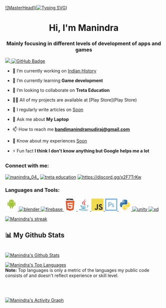 [![MasterHead](<a href="https://git.io/typing-svg"><img src="https://readme-typing-svg.herokuapp.com?font=Fira+Code+&pause=1000&color=00CDF7&width=435&lines=Hello%2C+there+%F0%9F%99%8B%E2%80%8D%E2%99%82%EF%B8%8F+;I+am+Manindra+...!;Nice+To+Meet+You..!+" alt="Typing SVG" /></a>)]()

<h1 align="center">Hi, I'm Manindra</h1>
<h3 align="center">Mainly focusing in different levels of development of apps and games</h3>

<a href="https://github.com/Meghna-DAS/github-profile-views-counter">
    <img src="https://komarev.com/ghpvc/?username=manindra-004">
</a>
<a href="https://github.com/manindra-004?tab=followers"><img src="https://img.shields.io/github/followers/manindra-004?label=Followers&style=social" alt="GitHub Badge"></a>


- 🔭 I’m currently working on [Indian History](https://play.google.com/store/apps/details?id=com.versionV1.historicalindiaV2)

- 🌱 I’m currently learning **Game development**

- 👯 I’m looking to collaborate on **Treta Education**

- 👨‍💻 All of my projects are available at [Play Store](Play Store)

- 📝 I regularly write articles on [Soon](Soon)

- 💬 Ask me about **My Laptop**

- 📫 How to reach me **bandimanindramudiraj@gmail.com**

- 📄 Know about my experiences [Soon](Soon)

- ⚡ Fun fact **I think I don't know anything but Google helps me a lot**

<h3 align="left">Connect with me:</h3>
<p align="left">
<a href="https://instagram.com/manindra_04_" target="blank"><img align="center" src="https://raw.githubusercontent.com/rahuldkjain/github-profile-readme-generator/master/src/images/icons/Social/instagram.svg" alt="manindra_04_" height="30" width="40" /></a>
<a href="https://www.youtube.com/c/treta education" target="blank"><img align="center" src="https://raw.githubusercontent.com/rahuldkjain/github-profile-readme-generator/master/src/images/icons/Social/youtube.svg" alt="treta education" height="30" width="40" /></a>
<a href="https://discord.gg/https://discord.gg/x2F7TrKw" target="blank"><img align="center" src="https://raw.githubusercontent.com/rahuldkjain/github-profile-readme-generator/master/src/images/icons/Social/discord.svg" alt="https://discord.gg/x2F7TrKw" height="30" width="40" /></a>
</p>

<h3 align="left">Languages and Tools:</h3>
<p align="left"> <a href="https://developer.android.com" target="_blank"> <img src="https://raw.githubusercontent.com/devicons/devicon/master/icons/android/android-original-wordmark.svg" alt="android" width="40" height="40"/> </a> <a href="https://www.blender.org/" target="_blank"> <img src="https://download.blender.org/branding/community/blender_community_badge_white.svg" alt="blender" width="40" height="40"/> </a> <a href="https://firebase.google.com/" target="_blank"> <img src="https://www.vectorlogo.zone/logos/firebase/firebase-icon.svg" alt="firebase" width="40" height="40"/> </a> <a href="https://www.w3.org/html/" target="_blank"> <img src="https://raw.githubusercontent.com/devicons/devicon/master/icons/html5/html5-original-wordmark.svg" alt="html5" width="40" height="40"/> </a> <a href="https://www.java.com" target="_blank"> <img src="https://raw.githubusercontent.com/devicons/devicon/master/icons/java/java-original.svg" alt="java" width="40" height="40"/> </a> <a href="https://developer.mozilla.org/en-US/docs/Web/JavaScript" target="_blank"> <img src="https://raw.githubusercontent.com/devicons/devicon/master/icons/javascript/javascript-original.svg" alt="javascript" width="40" height="40"/> </a> <a href="https://www.photoshop.com/en" target="_blank"> <img src="https://raw.githubusercontent.com/devicons/devicon/master/icons/photoshop/photoshop-line.svg" alt="photoshop" width="40" height="40"/> </a> <a href="https://www.python.org" target="_blank"> <img src="https://raw.githubusercontent.com/devicons/devicon/master/icons/python/python-original.svg" alt="python" width="40" height="40"/> </a> <a href="https://unity.com/" target="_blank"> <img src="https://www.vectorlogo.zone/logos/unity3d/unity3d-icon.svg" alt="unity" width="40" height="40"/> </a> <a href="https://www.adobe.com/products/xd.html" target="_blank"> <img src="https://cdn.worldvectorlogo.com/logos/adobe-xd.svg" alt="xd" width="40" height="40"/> </a> </p>

<p align="left">
    <a href="https://github.com/manindra-004/github-readme-streak-stats">
        <img title="🔥 Get streak stats for your profile at git.io/streak-stats" alt="Manindra's streak" src="https://github-readme-streak-stats.herokuapp.com/?user=manindra-004&theme=black-ice&hide_border=true&stroke=0000&background=060A0CD0"/>
    </a>
</p>

## 📊 My Github Stats

  <br/>
    <a href="https://github.com/manindra-004/github-readme-stats"><img alt="Manindra's Github Stats" src="https://github-readme-stats.vercel.app/api?username=manindra-004&show_icons=true&count_private=true&theme=react&hide_border=true&bg_color=0D1117" /></a>

<a href="https://github.com/manindra-004/github-readme-stats"><img alt="Manindra's Top Languages" src="https://github-readme-stats.vercel.app/api/top-langs/?username=manindra-004&langs_count=8&count_private=true&layout=compact&theme=react&hide_border=true&bg_color=0D1117" /></a>
  <br/>
  <b>Note:</b> Top languages is only a metric of the languages my public code consists of and doesn't reflect experience or skill level.
  
  
<br/>
<br/>

<a href="https://github.com/manindra-004/github-readme-activity-graph"><img alt="Manindra's Activity Graph" src="https://activity-graph.herokuapp.com/graph?username=manindra-004&bg_color=0D1117&color=5BCDEC&line=5BCDEC&point=FFFFFF&hide_border=true" /></a>

<br/>
<br/>


